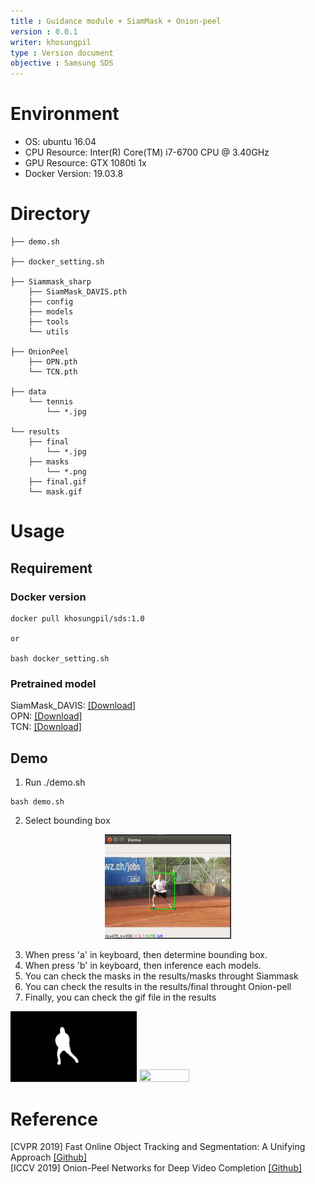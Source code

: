 ```yaml
---
title : Guidance module + SiamMask + Onion-peel
version : 0.0.1
writer: khosungpil
type : Version document
objective : Samsung SDS
---
```


# Environment #
* OS: ubuntu 16.04
* CPU Resource: Inter(R) Core(TM) i7-6700 CPU @ 3.40GHz
* GPU Resource: GTX 1080ti 1x
* Docker Version: 19.03.8

# Directory #
~~~
├── demo.sh

├── docker_setting.sh

├── Siammask_sharp
    ├── SiamMask_DAVIS.pth
    ├── config
    ├── models
    ├── tools
    └── utils
        
├── OnionPeel
    ├── OPN.pth
    └── TCN.pth

├── data
    └── tennis
        └── *.jpg

└── results
    ├── final
        └── *.jpg
    ├── masks
        └── *.png
    ├── final.gif
    └── mask.gif
~~~

# Usage #
## Requirement ##
### Docker version ###
~~~
docker pull khosungpil/sds:1.0

or

bash docker_setting.sh
~~~
### Pretrained model ###
SiamMask_DAVIS: <a href="https://drive.google.com/file/d/1EebLJU0QVi322BYnL7uwHFTOYsm5tTDB/view?usp=sharing">[Download]</a> <br>
OPN: <a href="https://drive.google.com/file/d/1o-NQPsPac5AZixlDkxhm34bOOcy-2Zn6/view?usp=sharing">[Download]</a><br>
TCN: <a href="https://drive.google.com/file/d/1MUM_OH7yIjm2KShZJ4stmA6dXEuX-5jd/view?usp=sharing">[Download]</a><br>


## Demo ##
1. Run ./demo.sh
~~~
bash demo.sh
~~~

2. Select bounding box
<p align="center">
<img src='./src/1.png' width="40%" height="40%">

3. When press 'a' in keyboard, then determine bounding box.
4. When press 'b' in keyboard, then inference each models.
5. You can check the masks in the results/masks throught Siammask
6. You can check the results in the results/final throught Onion-pell
7. Finally, you can check the gif file in the results


<img src='./src/mask.gif' width="40%" height="40%">
<img src='./src/final.gif' width="40%" height="40%">


# Reference #

[CVPR 2019] Fast Online Object Tracking and Segmentation: A Unifying Approach
<a href="https://github.com/foolwood/Siammask">[Github]</a>
<br>
[ICCV 2019] Onion-Peel Networks for Deep Video Completion
<a href="https://github.com/seoungwugoh/opn-demo">[Github]</a>